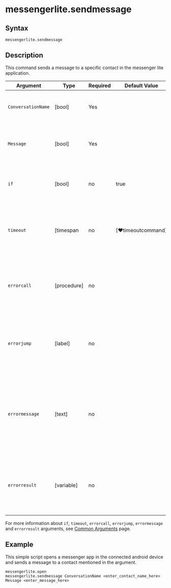 # messengerlite.sendmessage

## Syntax

```G1ANT
messengerlite.sendmessage
```

## Description

This command sends a message to a specific contact in the messenger lite application.

| Argument       | Type       | Required | Default Value                                               | Description |
| -------------- | ---------- | -------- | ----------------------------------------------------------- | ----------- |
| `ConversationName`| [bool]  | Yes      |                                                             | Enter the contact name that you want to send a message to.   |
| `Message`      | [bool]     | Yes      |                                                             | Enter the context of the message (TEXT) that needs to be sent.  |
| `if`           | [bool]     | no       | true                                                        | Executes the command only if a specified condition is true   |
| `timeout`      | [timespan  | no       | [♥timeoutcommand]                                           | Specifies time in milliseconds for G1ANT.Robot to wait for the command to be executed |
| `errorcall`    | [procedure]| no       |                                                             | Name of a procedure to call when the command throws an exception or when a given `timeout` expires |
| `errorjump`    | [label]    | no       |                                                             | Name of the label to jump to when the command throws an exception or when a given `timeout` expires |
| `errormessage` | [text]     | no       |                                                             | A message that will be shown in case the command throws an exception or when a given `timeout` expires, and no `errorjump` argument is specified |
| `errorresult`  | [variable] | no       |                                                             | Name of a variable that will store the returned exception. The variable will be of [error](https://manual.g1ant.com/link/G1ANT.Language/G1ANT.Language/Structures/ErrorStructure.md) structure  |

For more information about `if`, `timeout`, `errorcall`, `errorjump`, `errormessage` and `errorresult` arguments, see [Common Arguments](https://manual.g1ant.com/link/G1ANT.Manual/appendices/common-arguments.md) page.

## Example

This simple script opens a messenger app in the connected android device and sends a message to a contact mentioned in the argument.

```G1ANT
messengerlite.open
messengerlite.sendmessage ConversationName <enter_contact_name_here> Message <enter_message_here>
```
